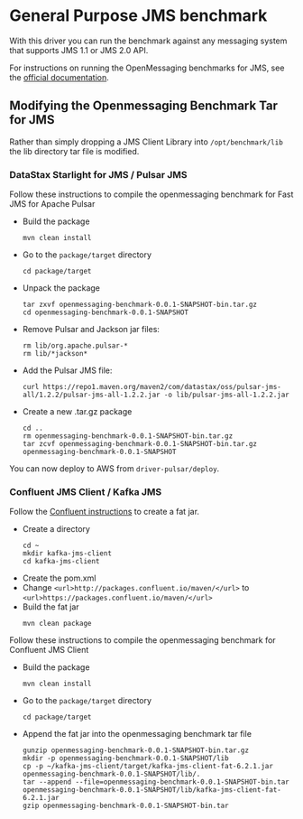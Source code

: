# General Purpose JMS benchmark

With this driver you can run the benchmark against any messaging system that supports JMS 1.1 or JMS 2.0 API.

For instructions on running the OpenMessaging benchmarks for JMS, see the [official documentation](https://github.com/openmessaging/openmessaging.github.io/blob/source/docs/benchmarks/jms.md).

## Modifying the Openmessaging Benchmark Tar for JMS

Rather than simply dropping a JMS Client Library into `/opt/benchmark/lib` the lib directory tar file is modified.

### DataStax Starlight for JMS / Pulsar JMS

Follow these instructions to compile the openmessaging benchmark for Fast JMS for Apache Pulsar

- Build the package
  ```
  mvn clean install
  ```
- Go to the `package/target` directory
  ```
  cd package/target
  ```
- Unpack the package
  ```
  tar zxvf openmessaging-benchmark-0.0.1-SNAPSHOT-bin.tar.gz
  cd openmessaging-benchmark-0.0.1-SNAPSHOT
  ```
- Remove Pulsar and Jackson jar files:
  ```
  rm lib/org.apache.pulsar-*
  rm lib/*jackson*
  ```
- Add the Pulsar JMS file:
  ```
  curl https://repo1.maven.org/maven2/com/datastax/oss/pulsar-jms-all/1.2.2/pulsar-jms-all-1.2.2.jar -o lib/pulsar-jms-all-1.2.2.jar
  ```
- Create a new .tar.gz package
  ```
  cd ..
  rm openmessaging-benchmark-0.0.1-SNAPSHOT-bin.tar.gz
  tar zcvf openmessaging-benchmark-0.0.1-SNAPSHOT-bin.tar.gz openmessaging-benchmark-0.0.1-SNAPSHOT
  ```

You can now deploy to AWS from `driver-pulsar/deploy`.

### Confluent JMS Client / Kafka JMS

Follow the [Confluent instructions][1] to create a fat jar.

- Create a directory
  ```
  cd ~
  mkdir kafka-jms-client
  cd kafka-jms-client
  ```
- Create the pom.xml
- Change `<url>http://packages.confluent.io/maven/</url>` to `<url>https://packages.confluent.io/maven/</url>`
- Build the fat jar
  ```
  mvn clean package
  ```

Follow these instructions to compile the openmessaging benchmark for Confluent JMS Client

- Build the package
  ```
  mvn clean install
  ```
- Go to the `package/target` directory
  ```
  cd package/target
  ```
- Append the fat jar into the openmessaging benchmark tar file
  ```
  gunzip openmessaging-benchmark-0.0.1-SNAPSHOT-bin.tar.gz 
  mkdir -p openmessaging-benchmark-0.0.1-SNAPSHOT/lib 
  cp -p ~/kafka-jms-client/target/kafka-jms-client-fat-6.2.1.jar openmessaging-benchmark-0.0.1-SNAPSHOT/lib/.
  tar --append --file=openmessaging-benchmark-0.0.1-SNAPSHOT-bin.tar openmessaging-benchmark-0.0.1-SNAPSHOT/lib/kafka-jms-client-fat-6.2.1.jar		
  gzip openmessaging-benchmark-0.0.1-SNAPSHOT-bin.tar
  ```



[1]: https://docs.confluent.io/platform/current/clients/kafka-jms-client/installation.html#appendix-1